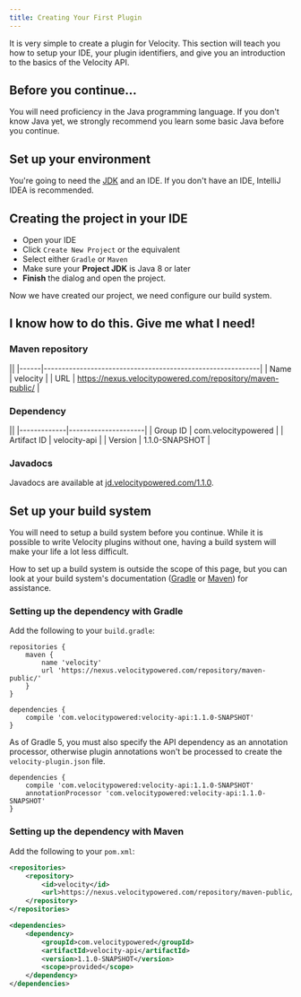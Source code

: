 ```yaml
---
title: Creating Your First Plugin
---
```


It is very simple to create a plugin for Velocity. This section will teach you how to setup your IDE, your plugin
identifiers, and give you an introduction to the basics of the Velocity API.

## Before you continue...

You will need proficiency in the Java programming language. If you don't know Java yet, we strongly recommend
you learn some basic Java before you continue.

## Set up your environment

You're going to need the [JDK](https://adoptopenjdk.net) and an IDE. If you don't have an IDE, IntelliJ IDEA is recommended.

## Creating the project in your IDE

* Open your IDE
* Click `Create New Project` or the equivalent
* Select either `Gradle` or `Maven`
* Make sure your **Project JDK** is Java 8 or later
* **Finish** the dialog and open the project.

Now we have created our project, we need configure our build system. 

## I know how to do this. Give me what I need!

### Maven repository

||
|------|------------------------------------------------------------|
| Name | velocity                                                   |
| URL  | https://nexus.velocitypowered.com/repository/maven-public/ |

### Dependency

||
|-------------|---------------------|
| Group ID    | com.velocitypowered |
| Artifact ID | velocity-api        |
| Version     | 1.1.0-SNAPSHOT      |

### Javadocs

Javadocs are available at [jd.velocitypowered.com/1.1.0](https://jd.velocitypowered.com/1.1.0).

## Set up your build system

You will need to setup a build system before you continue. While it is possible to write Velocity plugins without one,
having a build system will make your life a lot less difficult.

How to set up a build system is outside the scope of this page, but you can look at your build system's documentation
([Gradle](https://docs.gradle.org/current/userguide/userguide.html) or [Maven](https://maven.apache.org/guides/getting-started/index.html))
for assistance.

### Setting up the dependency with Gradle

Add the following to your `build.gradle`:

```
repositories {
    maven {
        name 'velocity'
        url 'https://nexus.velocitypowered.com/repository/maven-public/'
    }
}

dependencies {
    compile 'com.velocitypowered:velocity-api:1.1.0-SNAPSHOT'
}
```

As of Gradle 5, you must also specify the API dependency as an annotation processor, otherwise plugin annotations
won't be processed to create the `velocity-plugin.json` file.

```
dependencies {
    compile 'com.velocitypowered:velocity-api:1.1.0-SNAPSHOT'
    annotationProcessor 'com.velocitypowered:velocity-api:1.1.0-SNAPSHOT'
}
```

### Setting up the dependency with Maven

Add the following to your `pom.xml`:

```xml
<repositories>
    <repository>
        <id>velocity</id>
        <url>https://nexus.velocitypowered.com/repository/maven-public/</url>
    </repository>
</repositories>

<dependencies>
    <dependency>
        <groupId>com.velocitypowered</groupId>
        <artifactId>velocity-api</artifactId>
        <version>1.1.0-SNAPSHOT</version>
        <scope>provided</scope>
    </dependency>
</dependencies>
```

